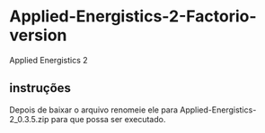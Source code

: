 # Applied-Energistics-2-Factorio-version
Applied Energistics 2

## instruções
Depois de baixar o arquivo renomeie ele para 
Applied-Energistics-2_0.3.5.zip 
para que possa ser executado.
